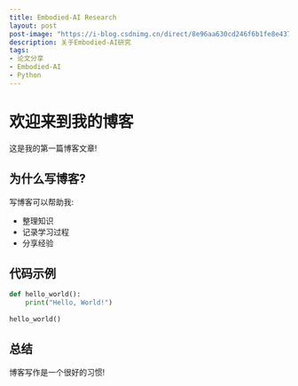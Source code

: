 ```yaml
---
title: Embodied-AI Research
layout: post
post-image: "https://i-blog.csdnimg.cn/direct/8e96aa630cd246f6b1fe8e4379bf2a00.png"
description: 关于Embodied-AI研究
tags:
- 论文分享
- Embodied-AI
- Python
---
```


# 欢迎来到我的博客

这是我的第一篇博客文章!
## 为什么写博客?

写博客可以帮助我:
* 整理知识
* 记录学习过程
* 分享经验

## 代码示例

```python
def hello_world():
    print("Hello, World!")
    
hello_world()
```

## 总结

博客写作是一个很好的习惯!